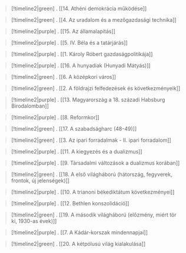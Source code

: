 
> [!timeline2|green] .
> [[14. Athéni demokrácia működése]]

> [!timeline2|green] .
> [[4. Az uradalom és a mezőgazdasági technika]] 

> [!timeline2|purple] .
> [[15. Az államalapítás]]

> [!timeline2|purple] .
> [[5. IV. Béla és a tatárjárás]]

> [!timeline2|purple] .
> [[1. Károly Róbert gazdaságpolitikája]]

> [!timeline2|purple] .
> [[16. A hunyadiak (Hunyadi Mátyás)]]

> [!timeline2|green] .
> [[6. A középkori város]]

> [!timeline2|green] .
> [[2. A földrajzi felfedezések és következményeik]]

> [!timeline2|purple] .
> [[13. Magyarország a 18. századi Habsburg Birodalomban]]

> [!timeline2|purple] .
> [[8. Reformkor]]

> [!timeline2|green] .
> [[17. A szabadságharc (48-49)]]

> [!timeline2|green] .
> [[3. Az ipari forradalmak - II. ipari forradalom]]

> [!timeline2|purple] .
> [[11. A kiegyezés és a dualizmus]]

> [!timeline2|purple] .
> [[9. Társadalmi változások a dualizmus korában]]

> [!timeline2|green] .
> [[18. A első világháború (hátország, fegyverek, frontok, új jelenségek)]]

> [!timeline2|purple] .
> [[10. A trianoni békediktátum következményei]]

> [!timeline2|purple] .
> [[12. Bethlen konszolidáció]]

> [!timeline2|green] .
> [[19. A második világháború (előzmény, miért tör ki, 1930-as évek)]]

> [!timeline2|purple] .
> [[7. A Kádár-korszak mindennapjai]]

> [!timeline2|green] .
> [[20. A kétpólusú világ kialakulása]]
